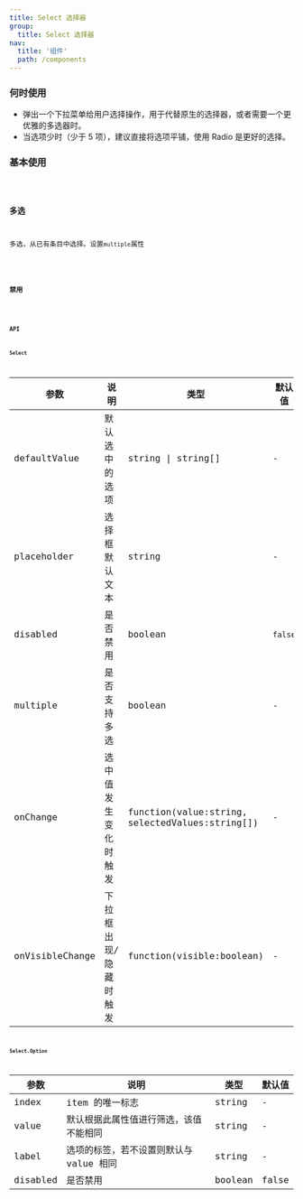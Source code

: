 ```yaml
---
title: Select 选择器
group:
  title: Select 选择器
nav:
  title: '组件'
  path: /components
---
```


### 何时使用


- 弹出一个下拉菜单给用户选择操作，用于代替原生的选择器，或者需要一个更优雅的多选器时。
- 当选项少时（少于 5 项），建议直接将选项平铺，使用 Radio 是更好的选择。

### 基本使用

<code src="./demo/base.tsx" />

### 多选


多选，从已有条目中选择。设置`multiple`属性

<code src="./demo/multiple.tsx" />

### 禁用

<code src="./demo/disabled.tsx" />

### API

#### Select
| 参数            | 说明                  | 类型                                             | 默认值  |
| --------------- | --------------------- | ------------------------------------------------ | ------- |
| defaultValue    | 默认选中的选项        | string \| string\[]                              | -       |
| placeholder     | 选择框默认文本        | string                                           | -       |
| disabled        | 是否禁用              | boolean                                          | `false` |
| multiple        | 是否支持多选          | boolean                                          | -       |
| onChange        | 选中值发生变化时触发  | function(value:string, selectedValues:string\[]) | -       |
| onVisibleChange | 下拉框出现/隐藏时触发 | function(visible:boolean)                        | -       |

#### Select.Option

| 参数     | 说明                                    | 类型    | 默认值 |
| -------- | --------------------------------------- | ------- | ------ |
| index    | item 的唯一标志                         | string  | -      |
| value    | 默认根据此属性值进行筛选，该值不能相同  | string  | -      |
| label    | 选项的标签，若不设置则默认与 value 相同 | string  | -      |
| disabled | 是否禁用                                | boolean | false  |
